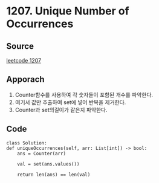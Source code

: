 # 1207. Unique Number of Occurrences

## Source
[leetcode 1207](https://leetcode.com/problems/unique-number-of-occurrences/description/?envType=study-plan-v2&envId=leetcode-75)


## Apporach
1. Counter함수를 사용하여 각 숫자들이 포함된 개수를 파악한다. 
2. 여기서 값만 추출하여 set에 넣어 반복을 제거한다.
3. Counter과 set의길이가 같은지 파악한다.


## Code
    class Solution:
    def uniqueOccurrences(self, arr: List[int]) -> bool:
        ans = Counter(arr)

        val = set(ans.values())

        return len(ans) == len(val)
        
